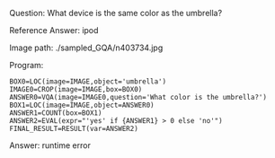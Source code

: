 Question: What device is the same color as the umbrella?

Reference Answer: ipod

Image path: ./sampled_GQA/n403734.jpg

Program:

```
BOX0=LOC(image=IMAGE,object='umbrella')
IMAGE0=CROP(image=IMAGE,box=BOX0)
ANSWER0=VQA(image=IMAGE0,question='What color is the umbrella?')
BOX1=LOC(image=IMAGE,object=ANSWER0)
ANSWER1=COUNT(box=BOX1)
ANSWER2=EVAL(expr="'yes' if {ANSWER1} > 0 else 'no'")
FINAL_RESULT=RESULT(var=ANSWER2)
```
Answer: runtime error

